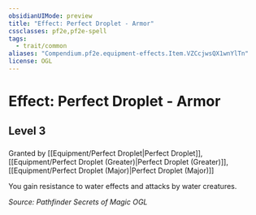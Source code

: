 ```yaml
---
obsidianUIMode: preview
title: "Effect: Perfect Droplet - Armor"
cssclasses: pf2e,pf2e-spell
tags:
  - trait/common
aliases: "Compendium.pf2e.equipment-effects.Item.VZCcjwsQX1wnYlTn"
license: OGL
---
```

# Effect: Perfect Droplet - Armor
## Level 3
### 






Granted by [[Equipment/Perfect Droplet|Perfect Droplet]], [[Equipment/Perfect Droplet (Greater)|Perfect Droplet (Greater)]], [[Equipment/Perfect Droplet (Major)|Perfect Droplet (Major)]]

You gain resistance to water effects and attacks by water creatures.

*Source: Pathfinder Secrets of Magic*
*OGL*